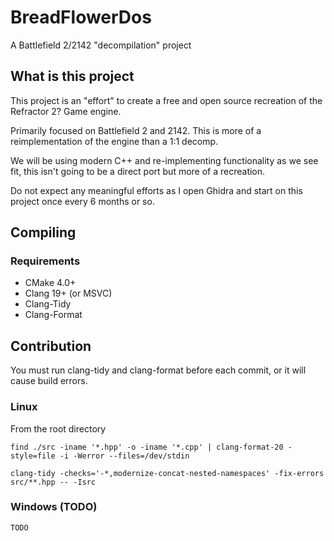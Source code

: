 # BreadFlowerDos
A Battlefield 2/2142 "decompilation" project

## What is this project

This project is an "effort" to create a free and open source recreation of the Refractor 2? Game engine. 

Primarily focused on Battlefield 2 and 2142. This is more of a reimplementation of the engine than a 1:1 decomp.

We will be using modern C++ and re-implementing functionality as we see fit, this isn't going to be a direct
port but more of a recreation.

Do not expect any meaningful efforts as I open Ghidra and start on this project once every 6 months or so.

## Compiling

### Requirements
* CMake 4.0+
* Clang 19+ (or MSVC)
* Clang-Tidy
* Clang-Format

## Contribution

You must run clang-tidy and clang-format before each commit, or it will cause build errors.

### Linux

From the root directory

`find ./src -iname '*.hpp' -o -iname '*.cpp' | clang-format-20 -style=file -i -Werror --files=/dev/stdin`

`clang-tidy -checks='-*,modernize-concat-nested-namespaces' -fix-errors src/**.hpp -- -Isrc`

### Windows (TODO)

`TODO`
